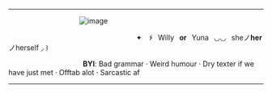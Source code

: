 ***

          ![image](https://github.com/user-attachments/assets/3d804d33-6dd7-45ad-8b72-8c5e4c9d9267)


        
                  ✦ ۶⠀Willy⠀**or**⠀Yuna⠀◡◡⠀sheノ**her**ノherself ◞ ꒱
                      
            **BYI**: Bad grammar ‧ Weird humour ‧ Dry texter if we have just met ‧ Offtab alot ‧ Sarcastic af

***
